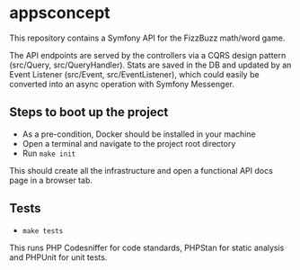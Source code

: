 # appsconcept

This repository contains a Symfony API for the FizzBuzz math/word game.

The API endpoints are served by the controllers via a CQRS design pattern (src/Query, src/QueryHandler).
Stats are saved in the DB and updated by an Event Listener (src/Event, src/EventListener), which could easily be converted into an async operation with Symfony Messenger.

## Steps to boot up the project
* As a pre-condition, Docker should be installed in your machine
* Open a terminal and navigate to the project root directory
* Run ```make init```

This should create all the infrastructure and open a functional API docs page in a browser tab.


## Tests
* ```make tests```

This runs PHP Codesniffer for code standards, PHPStan for static analysis and PHPUnit for unit tests.